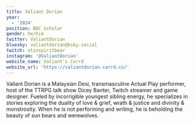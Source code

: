 ```yaml
---
title: Valiant Dorian
year:
  - '2024'
position: BBC Scholar
gender: he/him
twitter: ValiantDorian
bluesky: valiantdorian@bsky.social
twitch: otsospiritbear
instagram: '@ValiantDorian'
website_name: Valiant's Carrd
website_url: 'https://valiantdorian.carrd.co/'
---
```


Valiant Dorian is a Malaysian Desi, transmasculine Actual Play performer, host of the TTRPG talk show Dicey Banter, Twitch streamer and game designer. Fueled by incorrigible youngest sibling energy, he specializes in stories exploring the duality of love & grief, wrath & justice and divinity & monstrosity. When he is not performing and writing, he is beholding the beauty of sun bears and werewolves. 

